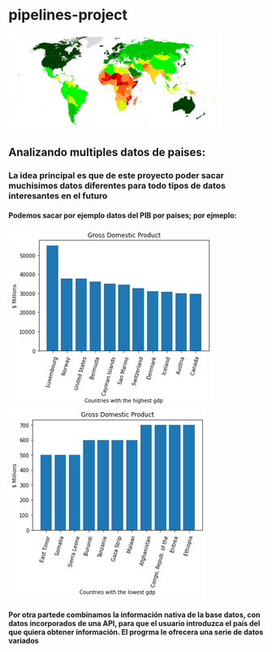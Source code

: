 # pipelines-project
![title](Graphs/map.png)

## Analizando multiples datos de paises:

### La idea principal es que de este proyecto poder sacar muchisimos datos diferentes para todo tipos de datos interesantes en el futuro


#### Podemos sacar por ejemplo datos del PIB por paises; por ejmeplo: 

![title](Graphs/maxGDB.png)
![title](Graphs/minnGDB.png)

#### Por otra partede combinamos la información nativa de la base datos, con datos incorporados de una API, para que el usuario introduzca el país del que quiera obtener información. El progrma le ofrecera una serie de datos variados